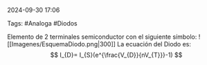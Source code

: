 2024-09-30 17:06

Tags: #Analoga #Diodos

Elemento de 2 terminales semiconductor con el siguiente símbolo:
![[Imagenes/EsquemaDiodo.png|300]]
La ecuación del Diodo es:
$$
I_{D}= I_{S}(e^{\frac{V_{D}}{nV_{T}}}-1)
$$
